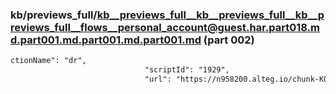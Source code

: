 ### kb/previews_full/kb__previews_full__kb__previews_full__kb__previews_full__flows__personal_account@guest.har.part018.md.part001.md.part001.md.part001.md (part 002)

```md
ctionName": "dr",
                              "scriptId": "1929",
                              "url": "https://n958200.alteg.io/chunk-KO722YS
```

```
